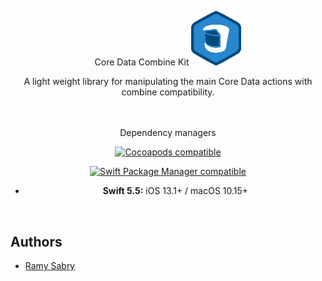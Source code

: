 <div align="center">

<p align="center">
Core Data Combine Kit

<img src="Screenshots/logo.png" width="80"> 

A light weight library for manipulating the main Core Data actions with combine compatibility.


<br /><br />Dependency managers<br />

<a href="https://cocoapods.org/pods/CoreStore"><img alt="Cocoapods compatible" src="https://img.shields.io/cocoapods/v/CoreStore.svg?style=flat&label=Cocoapods" /></a>

<a href="https://swift.org/source-compatibility/#current-list-of-projects"><img alt="Swift Package Manager compatible" src="https://img.shields.io/badge/Swift_Package_Manager-compatible-orange.svg?style=flat" /></a>

* **Swift 5.5:** iOS 13.1+ / macOS 10.15+


<br />


</div>
    
## Authors

- [Ramy Sabry](https://www.linkedin.com/in/ramy-aiman-sabry-153770117/)

  

